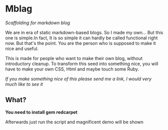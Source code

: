 # Mblag

_Scaffolding for markdown blog_

We are in era of static markdown-based blogs. So I made my own...
But this one is simple.In fact, It is so simple it can hardly be called functional right now. But that's the point. You are the person who is supposed to make it nice and useful.

This is made for people who want to make their own blog, without introductory cleanup.
To transform this seed into something nice, you will have to make your own CSS, Html and maybe touch some Ruby.

_If you make something nice of this please send me a link, I would very much like to see it_

## What?

__You need to install gem redcarpet__

Afterwards just run the script and magnificent demo will be shown